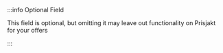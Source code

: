 :::info Optional Field

This field is optional, but omitting it may leave out functionality on Prisjakt for your offers

:::